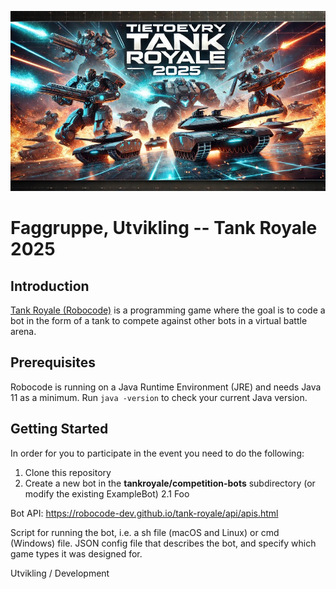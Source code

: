 ![Tietoevry Tank Royale 2025!!](./images/087C215C-0F8B-4C1F-86E7-E3FAE3F3333B.JPEG)

# Faggruppe, Utvikling -- Tank Royale 2025 

## Introduction

[Tank Royale (Robocode)](https://robocode-dev.github.io/tank-royale/articles/intro.html) is a programming game where the goal is to code a bot in the form of a tank to compete against other bots in a virtual battle arena.

## Prerequisites

Robocode is running on a Java Runtime Environment (JRE) and needs Java 11 as a minimum. Run `java -version` to check your current Java version.

## Getting Started

In order for you to participate in the event you need to do the following:

1. Clone this repository
2. Create a new bot in the __tankroyale/competition-bots__ subdirectory (or modify the existing ExampleBot)
  2.1 Foo


Bot API: https://robocode-dev.github.io/tank-royale/api/apis.html

Script for running the bot, i.e. a sh file (macOS and Linux) or cmd (Windows) file.
JSON config file that describes the bot, and specify which game types it was designed for.

Utvikling / Development
